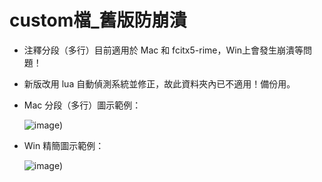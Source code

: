 # custom檔_舊版防崩潰

- 注釋分段（多行）目前適用於 Mac 和 fcitx5-rime，Win上會發生崩潰等問題！

- 新版改用 lua 自動偵測系統並修正，故此資料夾內已不適用！備份用。

- Mac 分段（多行）圖示範例：

  ![image](https://user-images.githubusercontent.com/54584047/209652981-1a5c7708-a728-4db0-a69d-b0609a1c3e1c.png))

- Win 精簡圖示範例：

  ![image](https://user-images.githubusercontent.com/54584047/210974447-b4d367fe-42de-4256-bd1f-5f805f79208f.png))

